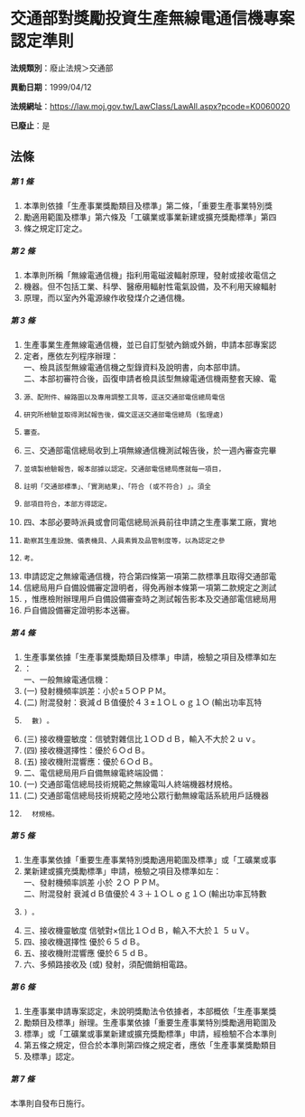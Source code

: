 # 交通部對獎勵投資生產無線電通信機專案認定準則

**法規類別**：廢止法規＞交通部

**異動日期**：1999/04/12  

**法規網址**：https://law.moj.gov.tw/LawClass/LawAll.aspx?pcode=K0060020

**已廢止**：是



## 法條
##### 第 1 條
1. 本準則依據「生產事業獎勵類目及標準」第二條，「重要生產事業特別獎
1. 勵適用範圍及標準」第六條及「工礦業或事業新建或擴充獎勵標準」第四
1. 條之規定訂定之。

##### 第 2 條
1. 本準則所稱「無線電通信機」指利用電磁波輻射原理，發射或接收電信之
1. 機器。但不包括工業、科學、醫療用輻射性電氣設備，及不利用天線輻射
1. 原理，而以室內外電源線作收發煤介之通信機。

##### 第 3 條
1. 生產事業生產無線電通信機，並已自訂型號內銷或外銷，申請本部專案認
1. 定者，應依左列程序辦理：  
一、檢具該型無線電通信機之型錄資料及說明書，向本部申請。  
二、本部初審符合後，函復申請者檢具該型無線電通信機兩整套天線、電
1.     源、配附件、線路圖以及專用調整工具等，逕送交通部電信總局電信
1.     研究所檢驗並取得測試報告後，備文逕送交通部電信總局 (監理處)
1.     審查。
1. 三、交通部電信總局收到上項無線通信機測試報告後，於一週內審查完畢
1.     並填製檢驗報告，報本部據以認定。交通部電信總局應就每一項目，
1.     註明「交通部標準」、「實測結果」、「符合 (或不符合) 」。須全
1.     部項目符合，本部方得認定。
1. 四、本部必要時派員或會同電信總局派員前往申請之生產事業工廠，實地
1.     勘察其生產設施、儀表機具、人員素質及品管制度等，以為認定之參
1.     考。
1. 申請認定之無線電通信機，符合第四條第一項第二款標準且取得交通部電
1. 信總局用戶自備設備審定證明者，得免再辦本條第一項第二款規定之測試
1. ，惟應檢附辦理用戶自備設備審查時之測試報告影本及交通部電信總局用
1. 戶自備設備審定證明影本送審。

##### 第 4 條
1. 生產事業依據「生產事業獎勵類目及標準」申請，檢驗之項目及標準如左
1. ：  
一、一般無線電通信機：
1.  (一) 發射機頻率誤差：小於±５○ＰＰＭ。
1.  (二) 附混發射：衰減ｄＢ值優於４３±１○Ｌｏｇ１○ (輸出功率瓦特
1.       數) 。
1.  (三) 接收機靈敏度：信號對雜信比１○ＤｄＢ，輸入不大於２ｕｖ。
1.  (四) 接收機選擇性：優於６○ｄＢ。
1.  (五) 接收機附混響應：優於６○ｄＢ。
1. 二、電信總局用戶自備無線電終端設備：
1.  (一) 交通部電信總局技術規範之無線電叫人終端機器材規格。
1.  (二) 交通部電信總局技術規範之陸地公眾行動無線電話系統用戶話機器
1.       材規格。

##### 第 5 條
1. 生產事業依據「重要生產事業特別獎勵適用範圍及標準」或「工礦業或事
1. 業新建或擴充獎勵標準」申請，檢驗之項目及標準如左：  
一、發射機頻率誤差  小於  ２○  ＰＰＭ。  
二、附混發射  衰減ｄＢ值優於４３＋１○Ｌｏｇ１○ (輸出功率瓦特數
1.     ) 。
1. 三、接收機靈敏度  信號對×信比１○ｄＢ，輸入不大於１  ５ｕＶ。
1. 四、接收機選擇性  優於６５ｄＢ。
1. 五、接收機附混響應  優於６５ｄＢ。
1. 六、多頻路接收及 (或) 發射，須配備銷相電路。

##### 第 6 條
1. 生產事業申請專案認定，未說明獎勵法令依據者，本部概依「生產事業獎
1. 勵類目及標準」辦理。生產事業依據「重要生產事業特別獎勵適用範圍及
1. 標準」或「工礦業或事業新建或擴充獎勵標準」申請，經檢驗不合本準則
1. 第五條之規定，但合於本準則第四條之規定者，應依「生產事業獎勵類目
1. 及標準」認定。

##### 第 7 條
本準則自發布日施行。


